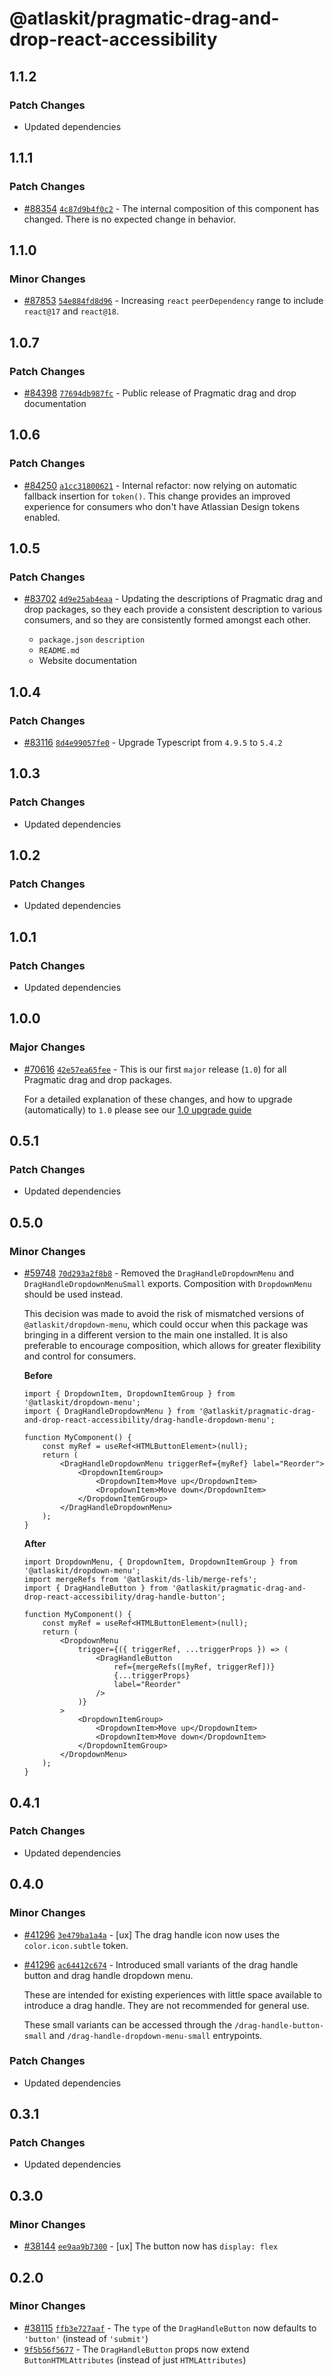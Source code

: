 # @atlaskit/pragmatic-drag-and-drop-react-accessibility

## 1.1.2

### Patch Changes

-   Updated dependencies

## 1.1.1

### Patch Changes

-   [#88354](https://stash.atlassian.com/projects/CONFCLOUD/repos/confluence-frontend/pull-requests/88354)
    [`4c87d9b4f0c2`](https://stash.atlassian.com/projects/CONFCLOUD/repos/confluence-frontend/commits/4c87d9b4f0c2) -
    The internal composition of this component has changed. There is no expected change in behavior.

## 1.1.0

### Minor Changes

-   [#87853](https://stash.atlassian.com/projects/CONFCLOUD/repos/confluence-frontend/pull-requests/87853)
    [`54e884fd8d96`](https://stash.atlassian.com/projects/CONFCLOUD/repos/confluence-frontend/commits/54e884fd8d96) -
    Increasing `react` `peerDependency` range to include `react@17` and `react@18`.

## 1.0.7

### Patch Changes

-   [#84398](https://stash.atlassian.com/projects/CONFCLOUD/repos/confluence-frontend/pull-requests/84398)
    [`77694db987fc`](https://stash.atlassian.com/projects/CONFCLOUD/repos/confluence-frontend/commits/77694db987fc) -
    Public release of Pragmatic drag and drop documentation

## 1.0.6

### Patch Changes

-   [#84250](https://stash.atlassian.com/projects/CONFCLOUD/repos/confluence-frontend/pull-requests/84250)
    [`a1cc31800621`](https://stash.atlassian.com/projects/CONFCLOUD/repos/confluence-frontend/commits/a1cc31800621) -
    Internal refactor: now relying on automatic fallback insertion for `token()`. This change
    provides an improved experience for consumers who don't have Atlassian Design tokens enabled.

## 1.0.5

### Patch Changes

-   [#83702](https://stash.atlassian.com/projects/CONFCLOUD/repos/confluence-frontend/pull-requests/83702)
    [`4d9e25ab4eaa`](https://stash.atlassian.com/projects/CONFCLOUD/repos/confluence-frontend/commits/4d9e25ab4eaa) -
    Updating the descriptions of Pragmatic drag and drop packages, so they each provide a consistent
    description to various consumers, and so they are consistently formed amongst each other.

    -   `package.json` `description`
    -   `README.md`
    -   Website documentation

## 1.0.4

### Patch Changes

-   [#83116](https://stash.atlassian.com/projects/CONFCLOUD/repos/confluence-frontend/pull-requests/83116)
    [`8d4e99057fe0`](https://stash.atlassian.com/projects/CONFCLOUD/repos/confluence-frontend/commits/8d4e99057fe0) -
    Upgrade Typescript from `4.9.5` to `5.4.2`

## 1.0.3

### Patch Changes

-   Updated dependencies

## 1.0.2

### Patch Changes

-   Updated dependencies

## 1.0.1

### Patch Changes

-   Updated dependencies

## 1.0.0

### Major Changes

-   [#70616](https://stash.atlassian.com/projects/CONFCLOUD/repos/confluence-frontend/pull-requests/70616)
    [`42e57ea65fee`](https://stash.atlassian.com/projects/CONFCLOUD/repos/confluence-frontend/commits/42e57ea65fee) -
    This is our first `major` release (`1.0`) for all Pragmatic drag and drop packages.

    For a detailed explanation of these changes, and how to upgrade (automatically) to `1.0` please
    see our
    [1.0 upgrade guide](http://atlassian.design/components/pragmatic-drag-and-drop/core-package/upgrade-guides/upgrade-guide-for-1.0)

## 0.5.1

### Patch Changes

-   Updated dependencies

## 0.5.0

### Minor Changes

-   [#59748](https://stash.atlassian.com/projects/CONFCLOUD/repos/confluence-frontend/pull-requests/59748)
    [`70d293a2f8b8`](https://stash.atlassian.com/projects/CONFCLOUD/repos/confluence-frontend/commits/70d293a2f8b8) -
    Removed the `DragHandleDropdownMenu` and `DragHandleDropdownMenuSmall` exports. Composition with
    `DropdownMenu` should be used instead.

    This decision was made to avoid the risk of mismatched versions of `@atlaskit/dropdown-menu`,
    which could occur when this package was bringing in a different version to the main one
    installed. It is also preferable to encourage composition, which allows for greater flexibility
    and control for consumers.

    **Before**

    ```tsx
    import { DropdownItem, DropdownItemGroup } from '@atlaskit/dropdown-menu';
    import { DragHandleDropdownMenu } from '@atlaskit/pragmatic-drag-and-drop-react-accessibility/drag-handle-dropdown-menu';

    function MyComponent() {
        const myRef = useRef<HTMLButtonElement>(null);
        return (
            <DragHandleDropdownMenu triggerRef={myRef} label="Reorder">
                <DropdownItemGroup>
                    <DropdownItem>Move up</DropdownItem>
                    <DropdownItem>Move down</DropdownItem>
                </DropdownItemGroup>
            </DragHandleDropdownMenu>
        );
    }
    ```

    **After**

    ```tsx
    import DropdownMenu, { DropdownItem, DropdownItemGroup } from '@atlaskit/dropdown-menu';
    import mergeRefs from '@atlaskit/ds-lib/merge-refs';
    import { DragHandleButton } from '@atlaskit/pragmatic-drag-and-drop-react-accessibility/drag-handle-button';

    function MyComponent() {
        const myRef = useRef<HTMLButtonElement>(null);
        return (
            <DropdownMenu
                trigger={({ triggerRef, ...triggerProps }) => (
                    <DragHandleButton
                        ref={mergeRefs([myRef, triggerRef])}
                        {...triggerProps}
                        label="Reorder"
                    />
                )}
            >
                <DropdownItemGroup>
                    <DropdownItem>Move up</DropdownItem>
                    <DropdownItem>Move down</DropdownItem>
                </DropdownItemGroup>
            </DropdownMenu>
        );
    }
    ```

## 0.4.1

### Patch Changes

-   Updated dependencies

## 0.4.0

### Minor Changes

-   [#41296](https://bitbucket.org/atlassian/atlassian-frontend/pull-requests/41296)
    [`3e479ba1a4a`](https://bitbucket.org/atlassian/atlassian-frontend/commits/3e479ba1a4a) - [ux]
    The drag handle icon now uses the `color.icon.subtle` token.
-   [#41296](https://bitbucket.org/atlassian/atlassian-frontend/pull-requests/41296)
    [`ac64412c674`](https://bitbucket.org/atlassian/atlassian-frontend/commits/ac64412c674) -
    Introduced small variants of the drag handle button and drag handle dropdown menu.

    These are intended for existing experiences with little space available to introduce a drag
    handle. They are not recommended for general use.

    These small variants can be accessed through the `/drag-handle-button-small` and
    `/drag-handle-dropdown-menu-small` entrypoints.

### Patch Changes

-   Updated dependencies

## 0.3.1

### Patch Changes

-   Updated dependencies

## 0.3.0

### Minor Changes

-   [#38144](https://bitbucket.org/atlassian/atlassian-frontend/pull-requests/38144)
    [`ee9aa9b7300`](https://bitbucket.org/atlassian/atlassian-frontend/commits/ee9aa9b7300) - [ux]
    The button now has `display: flex`

## 0.2.0

### Minor Changes

-   [#38115](https://bitbucket.org/atlassian/atlassian-frontend/pull-requests/38115)
    [`ffb3e727aaf`](https://bitbucket.org/atlassian/atlassian-frontend/commits/ffb3e727aaf) - The
    `type` of the `DragHandleButton` now defaults to `'button'` (instead of `'submit'`)
-   [`9f5b56f5677`](https://bitbucket.org/atlassian/atlassian-frontend/commits/9f5b56f5677) - The
    `DragHandleButton` props now extend `ButtonHTMLAttributes` (instead of just `HTMLAttributes`)
